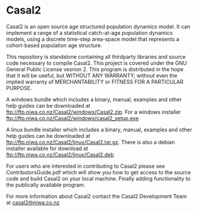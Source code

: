 Casal2
======

Casal2 is an open source age structured population dynamics model. 
It can implement a range of a statistical catch-at-age 
population dynamics models, using a discrete time-step 
area-space model that represents a cohort-based 
population age structure. 


This repository is standalone containing all thirdparty 
libraries and source code necessary to compile Casal2. 
This project is covered under the GNU General Public 
License vesrion 2. This program is distributed in the 
hope that it will be useful, but WITHOUT ANY WARRANTY; 
without even the implied warranty of MERCHANTABILITY 
or FITNESS FOR A PARTICULAR PURPOSE.


A windows bundle which includes a binary, manual, 
examples and other help guides can be downloaded at 
ftp://ftp.niwa.co.nz/Casal2/windows/Casal2.zip. For a
windows installer ftp://ftp.niwa.co.nz/Casal2/windows/casal2_setup.exe


A linux bundle  installer which includes a binary, manual, 
examples and other help guides can be downloaded at 
ftp://ftp.niwa.co.nz/Casal2/linux/Casal2.tar.gz. There is
also a debian installer available for download at ftp://ftp.niwa.co.nz/Casal2/linux/Casal2.deb


For users who are interested in contributing to 
Casal2 please see ContributorsGuide.pdf which will 
show you how to get access to the source code and 
build Casal2 on your local machine. Finally adding 
functionality to the publically available program.


For more information about Casal2 contact the Casal2 
Development Team at casal2@niwa.co.nz
